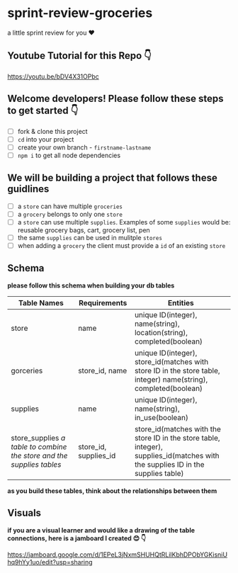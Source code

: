 # sprint-review-groceries
a little sprint review for you ♥️

## Youtube Tutorial for this Repo 👇
https://youtu.be/bDV4X31OPbc

## Welcome developers! Please follow these steps to get started 👇

- [ ] fork & clone this project 
- [ ] `cd` into your project 
- [ ] create your own branch - `firstname-lastname`
- [ ] `npm i` to get all node dependencies 

## We will be building a project that follows these guidlines

- [ ] a `store` can have multiple `groceries` 
- [ ] a `grocery` belongs to only one `store`
- [ ] a `store` can use multiple `supplies`. Examples of some `supplies` would be: reusable grocery bags, cart, grocery list, pen
- [ ] the same `supplies` can be used in mulitple `stores`
- [ ] when adding a `grocery` the client must provide a `id` of an existing `store`

## Schema 
**please follow this schema when building your db tables**

| Table Names | Requirements | Entities
| -------------- | ---------- | ------------------ |
| store  | name | unique ID(integer), name(string), location(string), completed(boolean)  |
| gorceries | store_id, name | unique ID(integer), store_id(matches with store ID in the store table, integer) name(string), completed(boolean)  |
| supplies | name | unique ID(integer), name(string), in_use(boolean) |
| store_supplies *a table to combine the store and the supplies tables* | store_id, supplies_id | store_id(matches with the store ID in the store table, integer), supplies_id(matches with the supplies ID in the supplies table) | 

**as you build these tables, think about the relationships between them**

## Visuals 

**if you are a visual learner and would like a drawing of the table connections, here is a jamboard I created 😊 👇**

https://jamboard.google.com/d/1EPeL3jNxmSHUHQtRLilKbhDPObYGKisniUhq9hYy1uo/edit?usp=sharing